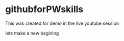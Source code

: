 # githubforPWskills
This was created for demo in the live youtube session

lets make a new begining 

